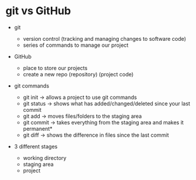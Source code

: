 # git vs GitHub

- git
  - version control (tracking and managing changes to software code)
  - series of commands to manage our project

- GitHub
  - place to store our projects
  - create a new repo (repository) (project code)

- git commands
  - git init -> allows a project to use git commands
  - git status -> shows what has added/changed/deleted since your last commit
  - git add -> moves files/folders to the staging area
  - git commit -> takes everything from the staging area and makes it permanent*
  - git diff -> shows the difference in files since the last commit

- 3 different stages
  - working directory
  - staging area
  - project
